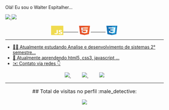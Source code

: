 <p>
  Olá! Eu sou o Walter Espitalher...
</p>
 <div>
  <a href="https://github.com/walterespitalher">
  <img height="180em" src="https://github-readme-stats.vercel.app/api?username=walterespitalher&show_icons=true&theme=dark&include_all_commits=true&count_private=true"/>
  <img height="180em" src="https://github-readme-stats.vercel.app/api/top-langs/?username=walterespitalher&layout=compact&langs_count=7&theme=dark"/>
</div>
<div align="center" style="display: inline_block">
  <br>
  <img align="center" alt="Rafa-Js" height="30" width="40" src="https://raw.githubusercontent.com/devicons/devicon/master/icons/javascript/javascript-plain.svg">
  &nbsp;&nbsp;&nbsp;&nbsp;&nbsp;&nbsp;&nbsp;&nbsp;&nbsp;&nbsp;
  <img align="center" alt="Rafa-HTML" height="30" width="40" src="https://raw.githubusercontent.com/devicons/devicon/master/icons/html5/html5-original.svg">
  &nbsp;&nbsp;&nbsp;&nbsp;&nbsp;&nbsp;&nbsp;&nbsp;&nbsp;&nbsp;
  <img align="center" alt="Rafa-CSS" height="30" width="40" src="https://raw.githubusercontent.com/devicons/devicon/master/icons/css3/css3-original.svg">
</div>
  
  <hr>
  
- 👨‍🎓 Atualmente estudando Analise e desenvolvimento de sistemas 2° semestre...
- 🌱 Atualmente aprendendo html5, css3, javascript ...
- ✉️ Contato via redes 👇
  
  
<div align="center"> 
  <a href="#" target="_blank">
    <img src="https://img.shields.io/badge/-Instagram-%23E4405F?style=for-the-badge&logo=instagram&logoColor=white" target="_blank">
  </a>
  &nbsp;&nbsp;&nbsp;&nbsp;&nbsp;&nbsp;&nbsp;&nbsp;
 	<a href = "mailto:sistemaviaweb@gmail.com">
    <img src="https://img.shields.io/badge/Gmail-D14836?style=for-the-badge&logo=gmail&logoColor=white" target="_blank">
  </a>
  &nbsp;&nbsp;&nbsp;&nbsp;&nbsp;&nbsp;&nbsp;&nbsp;
  <a href="#" target="_blank">
    <img src="https://img.shields.io/badge/-LinkedIn-%230077B5?style=for-the-badge&logo=linkedin&logoColor=white" target="_blank">
  </a> 
</div>
  
  <hr>


  <p align="center" style="font-size: 16px">    
    ## Total de visitas no perfil :male_detective: <br>
  </p>  
  
  <p align="center">
     <img alingn="center" src="https://profile-counter.glitch.me/walterespitalher/count.svg" />
  </p>
  
  
